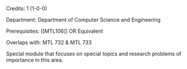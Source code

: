 Credits: 1 (1-0-0)

Department: Department of Computer Science and Engineering

Prerequisites: [[MTL106]] OR Equivalent

Overlaps with: MTL 732 & MTL 733

Special module that focuses on special topics and research problems of importance in this area.
